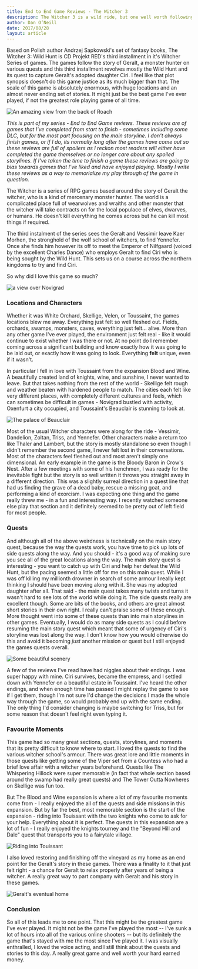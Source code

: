 ```yaml
---
title: End to End Game Reviews - The Witcher 3
description: The Witcher 3 is a wild ride, but one well worth following to its natural conclusion. Many Spoilers ahead.
author: Dan O’Neill
date: 2017/08/28
layout: article
---
```


Based on Polish author Andrzej Sapkowski's set of fantasy books, The Witcher 3: Wild Hunt is CD Projekt RED's third installment in it's Witcher Series of games. The games follow the story of Geralt, a monster hunter on various quests and this third installment revolves mostly the Wild Hunt and its quest to capture Geralt's adopted daughter Ciri. I feel like that plot synopsis doesn't do this game justice as its much bigger than that. The scale of this game is absolutely enormous, with huge locations and an almost never ending set of stories. It might just be the best game I've ever played, if not the greatest role playing game of all time.

![An amazing view from the back of  Roach](/images/The_Witcher_3_Wild_Hunt_Blood_and_Wine_Toussaint_is_full_of_places_just_waiting_to_be_discovered_RGB_EN.png)

*This is part of my series - End to End Game reviews. These reviews are of games that I've completed from start to finish - sometimes including some DLC, but for the most part focusing on the main storyline. I don't always finish games, or if I do, its normally long after the games have come out so these reviews are full of spoilers as I reckon most readers will either have completed the game themselves or no longer care about any spoiled storylines. If I've taken the time to finish a game these reviews are going to bias towards games that I've liked and have enjoyed playing. Mostly I write these reviews as a way to memorialize my play through of the game in question.*

The Witcher is a series of RPG games based around the story of Geralt the witcher, who is a kind of mercenary monster hunter. The world is a complicated place full of wearwolves and wraiths and other monster that the witcher will take contracts on for the local populace of elves, dwarves, or humans. He doesn't kill everything he comes across but he can kill most things if required. 

The third instalment of the series sees the Geralt and Vessimir leave Kaer Morhen, the stronghold of the wolf school of witchers, to find Yennefer. Once she finds him however its off to meet the Emperor of Nilfgaard (voiced by the excellent Charles Dance) who employs Geralt to find Ciri who is being sought by the Wild Hunt. This sets us on a course across the northern kingdoms to try and find Ciri. 

So why did I love this game so much?

![a view over Novigrad](/images/58175_the_witcher_3_witcher_3_scenery.jpg)

### Locations and Characters
Whether it was White Orchard, Skellige, Velen, or Toussaint, the games locations blew me away. Everything just felt so well fleshed out. Fields, orchards, swamps, monsters, caves, everything just felt... alive. More than any other game I've ever played, the environment just felt real - like it would continue to exist whether I was there or not. At no point do I remember coming across a significant building and know exactly how it was going to be laid out, or exactly how it was going to look. Everything **felt** unique, even if it wasn't.

In particular I fell in love with Toussaint from the expansion Blood and Wine. A beautifully created land of knights, wine, and sunshine, I never wanted to leave. But that takes nothing from the rest of the world - Skellige felt rough and weather beaten with hardened people to match. The cities each felt like very different places, with completely different cultures and feels, which can sometimes be difficult in games - Novigrad bustled with activity, Oxenfurt a city occupied, and Toussaint's Beauclair is stunning to look at.

![The palace of Beauclair](/images/TW3BAW_The_palace_of_Beauclair_EN.png)

Most of the usual Witcher characters were along for the ride - Vessimir, Dandelion, Zoltan, Triss, and Yennefer. Other characters make a return too like Thaler and Lambert, but the story is mostly standalone so even though I didn't remember the second game, I  never felt lost in their conversations. Most of the characters feel fleshed out and most aren't simply one dimensional. An early example in the game is the Bloody Baron in Crow's Nest. After a few meetings with some of his henchmen, I was ready for the inevitable fight but the story is so well written it throws you straight away in a different direction. This was a slightly surreal direction in a quest line that had us finding the grave of a dead baby, rescue a missing goat, and performing a kind of exorcism. I was expecting one thing and the game really threw me - in a fun and interesting way. I recently watched someone else play that section and it definitely seemed to be pretty out of left field for most people.

### Quests
And although all of the above weirdness is technically on the main story quest, because the way the quests work, you have time to pick up lots of side quests along the way. And you should - it's a good way of making sure you see all of the great locations along the way. The main story quest is interesting - you want to catch up with Ciri and help her defeat the Wild Hunt, but the pacing seemed a little off for me on this main quest. While I was off killing my millionth drowner in search of some armour I really kept thinking I should have been moving along with it. She was my adopted daughter after all. That said - the main quest takes many twists and turns it wasn't hard to see lots of the world while doing it. The side quests really are excellent though. Some are bits of the books, and others are great almost short stories in their own right. I really can't praise some of these enough. More thought went into some of these quests than into main storylines in other games. Eventually, I would do as many side quests as I could before resuming the main story quest which meant that some of urgency of Ciri's storyline was lost along the way. I don't know how you would otherwise do this and avoid it becoming *just* another mission or quest but I still enjoyed the games quests overall.

![Some beautiful scenery](/images/The_Witcher_3_Wild_Hunt_beautiful_day_for_a_walk_in_a_monster_infested_garden_RGB.png)

A few of the reviews I've read have had niggles about their endings. I was super happy with mine. Ciri survives, became the empress, and I settled down with Yennefer on a beautiful estate in Toussaint. I've heard the other endings, and when enough time has passed I might replay the game to see if I get them, though I'm not sure I'd change the decisions I made the whole way through the game, so would probably end up with the same ending. The only thing I'd consider changing is maybe switching for Triss, but for some reason that doesn't feel right even typing it.

### Favourite Moments
This game had so many great sections, quests, storylines, and moments that its pretty difficult to know where to start. I loved the quests to find the various witcher school's armour. There was great lore and little moments in those quests like getting some of the Viper set from a Countess who had a brief love affair with a witcher years beforehand. Quests like The Whispering Hillock were super memorable (in fact that whole section based around the swamp had really great quests) and The Tower Outta Nowheres on Skellige was fun too.

But The Blood and Wine expansion is where a lot of my favourite moments come from - I really enjoyed the all of the quests and side missions in this expansion. But by far the best, most memorable section is the start of the expansion - riding into Touissant with the two knights who come to ask for your help. Everything about it is perfect. The quests in this expansion are a lot of fun - I really enjoyed the knights tourney and the "Beyond Hill and Dale" quest that transports you to a fairytale village.

![Riding into Touissant](/images/The_Witcher_3_Wild_Hunt_Blood_and_Wine_Toussaint_is_a_beautiful_place_RGB_EN.png)

I also loved restoring and finishing off the vineyard as my home as an end point for the Geralt's story in these games. There was a finality to it that just felt right - a chance for Geralt to relax properly after years of being a witcher. A really great way to part company with Geralt and his story in these games. 

![Geralt's eventual home](/images/The_Witcher_3_Wild_Hunt_Blood_and_Wine_Toussaint_is_famous_for_its_wine_and_vineyards_RGB.png)

### Conclusion
So all of this leads me to one point. That this might be the greatest game I've ever played. It might not be the game I've played the most -- I've sunk a lot of hours into all of the various online shooters -- but its definitely the game that's stayed with me the most since I've played it. I was visually enthralled, I loved the voice acting, and I still think about the quests and stories to this day. A really great game and well worth your hard earned money.
